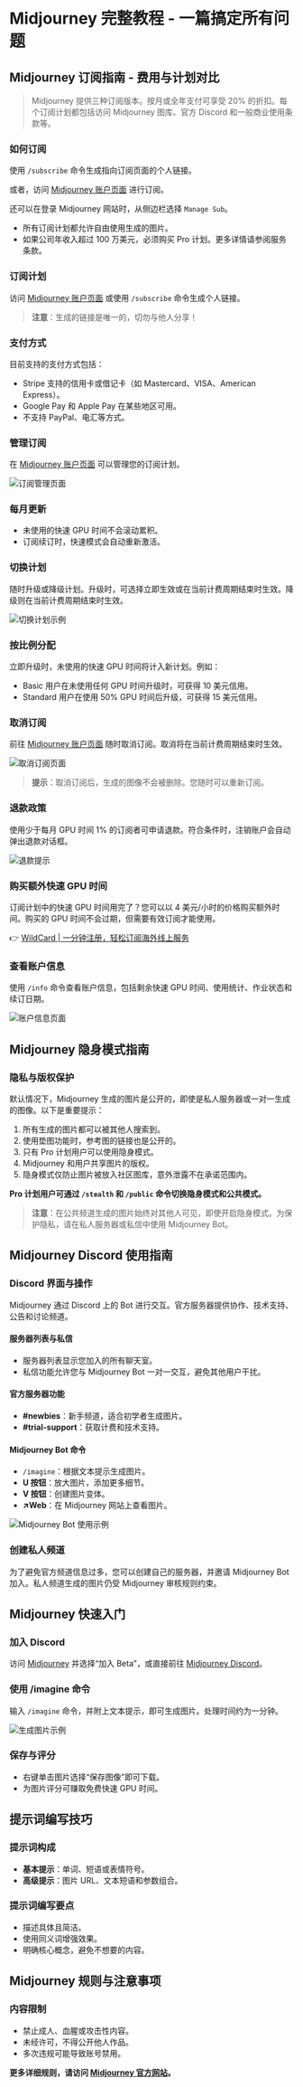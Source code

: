 # Midjourney 完整教程 - 一篇搞定所有问题

## Midjourney 订阅指南 - 费用与计划对比

> Midjourney 提供三种订阅版本。按月或全年支付可享受 20% 的折扣。每个订阅计划都包括访问 Midjourney 图库、官方 Discord 和一般商业使用条款等。

### 如何订阅

使用 `/subscribe` 命令生成指向订阅页面的个人链接。

或者，访问 [Midjourney 账户页面](https://www.midjourney.com/account/) 进行订阅。

还可以在登录 Midjourney 网站时，从侧边栏选择 `Manage Sub`。

- 所有订阅计划都允许自由使用生成的图片。
- 如果公司年收入超过 100 万美元，必须购买 Pro 计划。更多详情请参阅服务条款。

### 订阅计划

访问 [Midjourney 账户页面](https://www.midjourney.com/account/) 或使用 `/subscribe` 命令生成个人链接。

> **注意**：生成的链接是唯一的，切勿与他人分享！

### 支付方式

目前支持的支付方式包括：  
- Stripe 支持的信用卡或借记卡（如 Mastercard、VISA、American Express）。  
- Google Pay 和 Apple Pay 在某些地区可用。  
- 不支持 PayPal、电汇等方式。

### 管理订阅

在 [Midjourney 账户页面](https://www.midjourney.com/account/) 可以管理您的订阅计划。

![订阅管理页面](https://bbtdd.com/img/026428801172.webp)

### 每月更新

- 未使用的快速 GPU 时间不会滚动累积。  
- 订阅续订时，快速模式会自动重新激活。

### 切换计划

随时升级或降级计划。升级时，可选择立即生效或在当前计费周期结束时生效。降级则在当前计费周期结束时生效。

![切换计划示例](https://bbtdd.com/img/275533516.webp)

### 按比例分配

立即升级时，未使用的快速 GPU 时间将计入新计划。例如：  
- Basic 用户在未使用任何 GPU 时间升级时，可获得 10 美元信用。  
- Standard 用户在使用 50% GPU 时间后升级，可获得 15 美元信用。

### 取消订阅

前往 [Midjourney 账户页面](https://www.midjourney.com/account/) 随时取消订阅。取消将在当前计费周期结束时生效。

![取消订阅页面](https://bbtdd.com/img/2001314948488493.webp)

> **提示**：取消订阅后，生成的图像不会被删除。您随时可以重新订阅。

### 退款政策

使用少于每月 GPU 时间 1% 的订阅者可申请退款。符合条件时，注销账户会自动弹出退款对话框。

![退款提示](https://bbtdd.com/img/7117674426221.webp)

### 购买额外快速 GPU 时间

订阅计划中的快速 GPU 时间用完了？您可以以 4 美元/小时的价格购买额外时间。购买的 GPU 时间不会过期，但需要有效订阅才能使用。

👉 [WildCard | 一分钟注册，轻松订阅海外线上服务](https://bbtdd.com/WildCard)

### 查看账户信息

使用 `/info` 命令查看账户信息，包括剩余快速 GPU 时间、使用统计、作业状态和续订日期。

![账户信息页面](https://bbtdd.com/img/7755637173219042.webp)

## Midjourney 隐身模式指南

### 隐私与版权保护

默认情况下，Midjourney 生成的图片是公开的，即使是私人服务器或一对一生成的图像。以下是重要提示：  
1. 所有生成的图片都可以被其他人搜索到。  
2. 使用垫图功能时，参考图的链接也是公开的。  
3. 只有 Pro 计划用户可以使用隐身模式。  
4. Midjourney 和用户共享图片的版权。  
5. 隐身模式仅防止图片被放入社区图库，意外泄露不在承诺范围内。

**Pro 计划用户可通过 `/stealth` 和 `/public` 命令切换隐身模式和公共模式。**

> **注意**：在公共频道生成的图片始终对其他人可见，即使开启隐身模式。为保护隐私，请在私人服务器或私信中使用 Midjourney Bot。

## Midjourney Discord 使用指南

### Discord 界面与操作

Midjourney 通过 Discord 上的 Bot 进行交互。官方服务器提供协作、技术支持、公告和讨论频道。

#### 服务器列表与私信
- 服务器列表显示您加入的所有聊天室。  
- 私信功能允许您与 Midjourney Bot 一对一交互，避免其他用户干扰。

#### 官方服务器功能
- **#newbies**：新手频道，适合初学者生成图片。  
- **#trial-support**：获取计费和技术支持。  

#### Midjourney Bot 命令
- `/imagine`：根据文本提示生成图片。  
- **U 按钮**：放大图片，添加更多细节。  
- **V 按钮**：创建图片变体。  
- **↗️Web**：在 Midjourney 网站上查看图片。

![Midjourney Bot 使用示例](https://bbtdd.com/img/331112887.webp)

### 创建私人频道

为了避免官方频道信息过多，您可以创建自己的服务器，并邀请 Midjourney Bot 加入。私人频道生成的图片仍受 Midjourney 审核规则约束。

## Midjourney 快速入门

### 加入 Discord

访问 [Midjourney](http://midjourney.com/) 并选择“加入 Beta”，或直接前往 [Midjourney Discord](https://discord.gg/midjourney)。

### 使用 /imagine 命令

输入 `/imagine` 命令，并附上文本提示，即可生成图片。处理时间约为一分钟。

![生成图片示例](https://bbtdd.com/img/70879785896805.webp)

### 保存与评分

- 右键单击图片选择“保存图像”即可下载。  
- 为图片评分可赚取免费快速 GPU 时间。

## 提示词编写技巧

### 提示词构成

- **基本提示**：单词、短语或表情符号。  
- **高级提示**：图片 URL、文本短语和参数组合。

### 提示词编写要点

- 描述具体且简洁。  
- 使用同义词增强效果。  
- 明确核心概念，避免不想要的内容。

## Midjourney 规则与注意事项

### 内容限制

- 禁止成人、血腥或攻击性内容。  
- 未经许可，不得公开他人作品。  
- 多次违规可能导致账号禁用。

**更多详细规则，请访问 [Midjourney 官方网站](https://www.midjourney.com/)。**